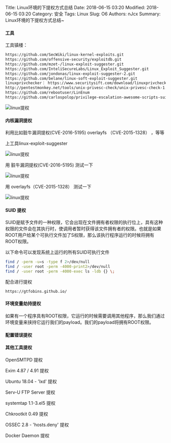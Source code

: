 Title: Linux环境的下提权方式总结
Date: 2018-06-15 03:20
Modified: 2018-06-15 03:20
Category: 安全
Tags: Linux
Slug: O6
Authors: nJcx
Summary: Linux环境的下提权方式总结~

#### 工具


工具镇楼：

```bash
https://github.com/SecWiki/linux-kernel-exploits.git
https://github.com/offensive-security/exploitdb.git
https://github.com/mzet-/linux-exploit-suggester.git
https://github.com/InteliSecureLabs/Linux_Exploit_Suggester.git
https://github.com/jondonas/linux-exploit-suggester-2.git
https://github.com/belane/linux-soft-exploit-suggester.git
linuxprivchecker： https://www.securitysift.com/download/linuxprivchecker.py
http://pentestmonkey.net/tools/unix-privesc-check/unix-privesc-check-1.4.tar.gz
https://github.com/rebootuser/LinEnum
https://github.com/carlospolop/privilege-escalation-awesome-scripts-suite/tree/master/linPEAS
```

![linux提权](../images/WechatIMG169.png)


#### 内核漏洞提权

 利用比如脏牛漏洞提权(CVE-2016-5195) overlayfs （CVE-2015-1328）
，等等

上工具linux-exploit-suggester

![linux提权](../images/WechatIMG180.jpeg)


用 脏牛漏洞提权(CVE-2016-5195) 测试一下 

![linux提权](../images/WechatIMG96.jpeg)


用 overlayfs（CVE-2015-1328） 测试一下 

![linux提权](../images/WechatIMG182.jpeg)
 


#### SUID 提权


SUID是赋予文件的一种权限，它会出现在文件拥有者权限的执行位上，具有这种权限的文件会在其执行时，使调用者暂时获得该文件拥有者的权限。也就是如果ROOT用户给某个可执行文件加了S权限，那么该执行程序运行的时候将拥有ROOT权限。

以下命令可以发现系统上运行的所有SUID可执行文件

```bash
find / -perm -u=s -type f 2>/dev/null
find / -user root -perm -4000-print2>/dev/null
find / -user root -perm -4000-exec ls -ldb {} \;

```
配合进行提权

```bash
https://gtfobins.github.io/
```



#### 环境变量劫持提权

如果有一个程序具有ROOT权限，它运行的时候需要调用其他程序，那么我们通过环境变量来挟持它运行我们的payload。我们的payload将拥有ROOT权限。



#### 配置错误提权


####  其他工具提权



OpenSMTPD 提权

Exim 4.87 / 4.91 提权

Ubuntu 18.04 - 'lxd'  提权

Serv-U FTP Server  提权

systemtap 1.1-3.el5  提权

Chkrootkit 0.49  提权

OSSEC 2.8 - 'hosts.deny'  提权

Docker Daemon 	提权


 



 

